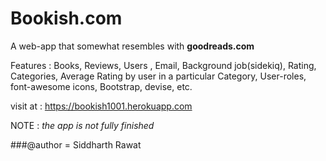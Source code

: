 # Bookish.com

A web-app that somewhat resembles with **goodreads.com**

Features : Books, Reviews, Users , Email, Background job(sidekiq), Rating, Categories, Average Rating by user in a particular Category, User-roles, font-awesome icons, Bootstrap, devise, etc.

visit at : https://bookish1001.herokuapp.com

NOTE : *the app is not fully finished*

###@author = Siddharth Rawat
